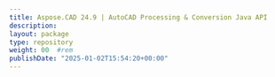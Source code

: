 ```yaml
---
title: Aspose.CAD 24.9 | AutoCAD Processing & Conversion Java API
description: 
layout: package
type: repository
weight: 00	#rem
publishDate: "2025-01-02T15:54:20+00:00"
---
```



